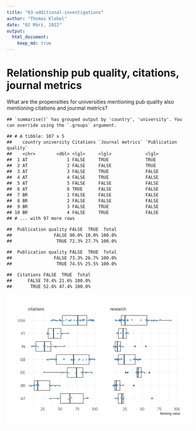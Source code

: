 ```yaml
---
title: "03-additional-investigations"
author: "Thomas Klebel"
date: "02 März, 2022"
output: 
  html_document:
    keep_md: true
---
```



# Relationship pub quality, citations, journal metrics
What are the propensities for universities mentioning pub quality also mentioning
citations and jourmal metrics?



```
## `summarise()` has grouped output by 'country', 'university'. You can override using the `.groups` argument.
```

```
## # A tibble: 107 x 5
##    country university Citations `Journal metrics` `Publication quality`
##    <chr>        <dbl> <lgl>     <lgl>             <lgl>                
##  1 AT               1 FALSE     TRUE              TRUE                 
##  2 AT               2 FALSE     FALSE             TRUE                 
##  3 AT               3 FALSE     TRUE              FALSE                
##  4 AT               4 FALSE     TRUE              FALSE                
##  5 AT               5 FALSE     FALSE             FALSE                
##  6 AT               6 TRUE      FALSE             FALSE                
##  7 BR               1 FALSE     FALSE             FALSE                
##  8 BR               2 FALSE     FALSE             FALSE                
##  9 BR               3 FALSE     TRUE              FALSE                
## 10 BR               4 FALSE     TRUE              FALSE                
## # ... with 97 more rows
```


```
##  Publication quality FALSE  TRUE  Total
##                FALSE 90.0% 10.0% 100.0%
##                 TRUE 72.3% 27.7% 100.0%
```


```
##  Publication quality FALSE  TRUE  Total
##                FALSE 73.3% 26.7% 100.0%
##                 TRUE 74.5% 25.5% 100.0%
```

```
##  Citations FALSE  TRUE  Total
##      FALSE 78.4% 21.6% 100.0%
##       TRUE 52.6% 47.4% 100.0%
```


![](03-additional-analyses_files/figure-html/unnamed-chunk-5-1.png)<!-- -->
